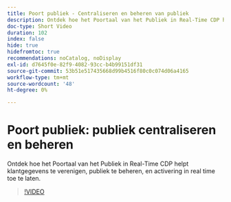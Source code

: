 ```yaml
---
title: Poort publiek - Centraliseren en beheren van publiek
description: Ontdek hoe het Poortaal van het Publiek in Real-Time CDP helpt klantgegevens te verenigen, publiek te beheren, en activering in real time toe te laten.
doc-type: Short Video
duration: 102
index: false
hide: true
hidefromtoc: true
recommendations: noCatalog, noDisplay
exl-id: d7645f0e-82f9-4082-93cc-b4b99151df31
source-git-commit: 53b51e517435668d99b4516f80c0c074d06a4165
workflow-type: tm+mt
source-wordcount: '48'
ht-degree: 0%

---
```


# Poort publiek: publiek centraliseren en beheren

Ontdek hoe het Poortaal van het Publiek in Real-Time CDP helpt klantgegevens te verenigen, publiek te beheren, en activering in real time toe te laten.

<!-- 62_S508_3442517_101_audience-portal-centralizing-and-managing-audiences -->
>[!VIDEO](https://video.tv.adobe.com/v/3458287/?learn=on&enablevpops=true)
